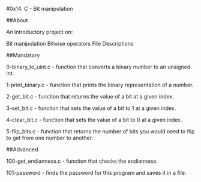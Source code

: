 #0x14. C - Bit manipulation

##About

An introductory project on:

Bit manipulation
Bitwise operators
File Descriptions

##Mandatory

0-binary_to_uint.c - function that converts a binary number to an unsigned int.

1-print_binary.c - function that prints the binary representation of a number.

2-get_bit.c - function that returns the value of a bit at a given index.

3-set_bit.c - function that sets the value of a bit to 1 at a given index.

4-clear_bit.c - function that sets the value of a bit to 0 at a given index.

5-flip_bits.c - function that returns the number of bits you would need to flip to get from one number to another.

##Advanced

100-get_endianness.c - function that checks the endianness.

101-password - finds the password for this program and saves it in a file.

